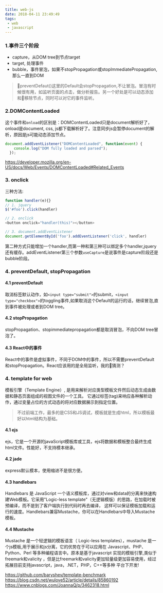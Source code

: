 ```yaml
---
title: web-js
date: 2018-04-11 23:49:49
tags:
 - web
 - javascript
---
```

### 1.事件三个阶段
- capture，从DOM tree到节点target
- target, 处理事件
- bubble，事件冒泡，如果不stopPropagation或stopImmediatePropagation,那么一直到DOM
> preventDefaut()这里的Default会stopPropagation,不让冒泡。冒泡有时候很有用，如监听页面的点击，做分析报告。另一个好处是可以动态添加和移除节点，同时可以对它的事件监听。

<!-- more -->

### 2.DOMContentLoaded
这个事件和`onload`的区别是：DOMContentLoaded只是document解析好了，onload是document, css, js都下载解析好了。注意同步js会暂停document的解析，原因是js可能动态添加节点。
``` js
document.addEventListener("DOMContentLoaded", function(event) {
    console.log("DOM fully loaded and parsed");
  });
```
https://developer.mozilla.org/en-US/docs/Web/Events/DOMContentLoaded#Related_Events

### 3. onclick
三种方法:
``` js
function handler(e){}
// 1. jquery
$('#foo').click(handler)

// 2. onclick
<button onclick="handler(this)"></button>

// 3. document.addEventListener
document.getElementById('foo').addEventListener('click', handler)
```
第二种方式只能增加一个handler,而第一种和第三种可以绑定多个handler,jquery还有缓存。addEventListener第三个参数`useCapture`是说事件是capture阶段还是bubble阶段。

### 4. preventDefault, stopPropagation
#### 4.1 preventDefault
取消标签默认动作，如`<input type="submit">`的submit，`<input type="checkbox">`的toggling事件,如果取消这个Default的运行的话，继续冒泡,直到事件被处理或者到DOM tree。

#### 4.2 stopPropagation
stopPropagation、stopimmediatepropagation都是取消冒泡，不向DOM tree冒泡了。

#### 4.3 React中的事件
React中的事件是虚拟事件，不同于DOM中的事件，所以不需要preventDefault和stopPropagation。React应该用的是全局监听，我的猜测？

### 4. template for web
模板引擎（Template Engine）, 是用来解析对应类型模板文件然后动态生成由数据和静态页面组成的视图文件的一个工具。 它通过标签(tag)来响应各种解析动作，通过变量占位的方式动态的将对应数据展示到指定位置。

> 不过前端工作，最多的是CSS和JS调试，模板就是生成html，所以模板最好以html结构为基础。

#### 4.1 ejs
ejs，它是一个开源的javaScript模板库或工具，ejs将数据和模板整合最终生成html文件。性能好，不支持模本继承。

#### 4.2 jade
express默认模本，使用缩进不是很方便。

#### 4.3 handlebars
Handlebars 是 JavaScript 一个语义模板库，通过对view和data的分离来快速构建Web模板。它采用"Logic-less template"（无逻辑模版）的思路，在加载时被预编译，而不是到了客户端执行到代码时再去编译， 这样可以保证模板加载和运行的速度。Handlebars兼容Mustache，你可以在Handlebars中导入Mustache模板。

#### 4.4 Mustache
Mustache 是一个轻逻辑的模板语言（ Logic-less templates），mustache 是一个js模板,用于展示和js分离，它的优势在于可以应用在 Javascript、PHP、Python、Perl 等多种编程语言中。原本是基于javascript 实现的模板引擎,类似于 freemark和valicity ，但是比freemark和valicity更加轻量级更加容易使用，经过拓展目前支持javascript，java，.NET，PHP，C++等多种 平台下开发! 

https://github.com/baryshev/template-benchmark
https://blog.csdn.net/wulove52/article/details/85860192
https://www.cnblogs.com/JoannaQ/p/3462318.html